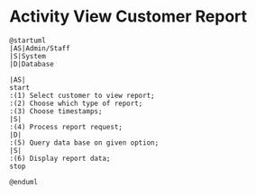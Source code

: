 # Activity View Customer Report

```plantuml
@startuml
|AS|Admin/Staff
|S|System
|D|Database

|AS|
start
:(1) Select customer to view report;
:(2) Choose which type of report;
:(3) Choose timestamps;
|S|
:(4) Process report request;
|D|
:(5) Query data base on given option;
|S|
:(6) Display report data;
stop

@enduml
```

<!-- diagram id="activity-manage-user-view-customer-report" -->
